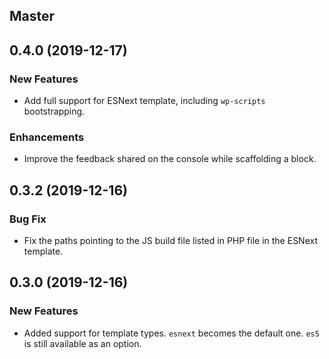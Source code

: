 ## Master

## 0.4.0 (2019-12-17)

### New Features

- Add full support for ESNext template, including `wp-scripts` bootstrapping.

### Enhancements

- Improve the feedback shared on the console while scaffolding a block.

## 0.3.2 (2019-12-16)

### Bug Fix

- Fix the paths pointing to the JS build file listed in PHP file in the ESNext template.

## 0.3.0 (2019-12-16)

### New Features

- Added support for template types. `esnext` becomes the default one. `es5` is still available as an option.
